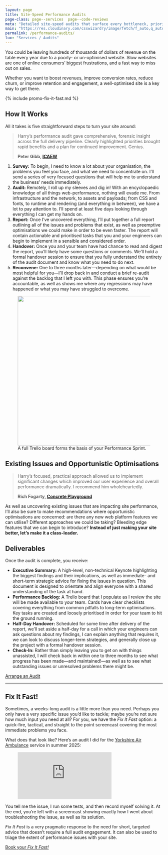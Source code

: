 ```yaml
---
layout: page
title: Site-Speed Performance Audits
page-class: page--services  page--code-reviews
meta: "Detailed site-speed audits that surface every bottleneck, prioritise fixes by ROI, and get you passing Core Web Vitals within weeks—trusted by the BBC and Sky."
main: "https://res.cloudinary.com/csswizardry/image/fetch/f_auto,q_auto/https://csswizardry.com/img/content/audit-trello.png"
permalink: /performance-audits/
lux: "Services / Audits"
---
```


<p><strong id="jsTagline"></strong></p>

<script>
(function(){
  const taglines = ['Your website is slow. I know why.',
                    'I find the problems that the last team couldn’t.',
                    'Your website, but faster.']
  const tagline  = taglines[Math.floor(Math.random() * taglines.length)];
  const taglineElement  = document.getElementById('jsTagline');
  taglineElement.textContent = tagline;
}());
</script>

You could be leaving hundreds of thousands of dollars of revenue on the table
every year due to a poorly- or un-optimised website. Slow websites are one of
online consumers’ biggest frustrations, and a fast way to miss out on sales.

Whether you want to boost revenues, improve conversion rates, reduce churn, or
improve retention and engagement, a well-optimised site is a key way to get
there.

{% include promo-fix-it-fast.md %}

## How It Works

All it takes is five straightforward steps to turn your site around:

<blockquote class="pull-quote  pull-quote--context-alt" id="quote:peter-gibb">
<p>Harry’s performance audit gave comprehensive, forensic insight across the full delivery pipeline. Clearly highlighted priorities brought rapid benefits and a plan for continued improvement. Genius.</p>
<b class="source  pull-quote__source">Peter Gibb, <a href="https://www.icaew.com/">ICAEW</a></b>
</blockquote>

1. **Survey:** To begin, I need to know a lot about your organisation, the
   problems you feel you face, and what we need to concentrate on. I’ll send
   a series of very focused questions that will help me to understand the
   business’ needs immediately.
2. **Audit:** Remotely, I roll up my sleeves and dig in! With an encyclopaedic
   knowledge of all things web-performance, nothing will evade me. From
   infrastructure and the network, to assets and payloads; from CSS and fonts,
   to runtime and rendering (and everything in between), we have a lot to pay
   attention to. I’ll spend at least five days looking through everything I can
   get my hands on.
3. **Report:** Once I’ve uncovered everything, I’ll put together a full report
   outlining all of the issues and problems that exist, as well as preemptive
   optimisations we could make in order to be even faster. The report will
   contain actionable and prioritised tasks that you and your engineers can
   begin to implement in a sensible and considered order.
4. **Handover:** Once you and your team have had chance to read and digest the
   report, you’ll likely have some questions or comments. We’ll hold a formal
   handover session to ensure that you fully understand the entirety of the audit
   document and know what you need to do next.
5. **Reconvene:** One to three months later—depending on what would be most
   helpful for you—I’ll drop back in and conduct a brief re-audit against the
   backlog that I left you with. This phase ensures you’re accountable, as
   well as shows me where any regressions may have happened or what you may have
   struggled to overcome.

<figure>
<img src="{{ site.cloudinary }}/img/content/audit-trello.png" alt="" loading="lazy" width="750" height="476" />
<figcaption>A full Trello board forms the basis of your Performance Sprint.</figcaption>
</figure>

## Existing Issues and Opportunistic Optimisations

<blockquote class="pull-quote  pull-quote--context-alt" id="quote:rich-fogarty">
<p>Harry’s focused, practical approach allowed us to implement significant
changes which improved our user experience and overall performance
dramatically. I recommend him wholeheartedly.</p>
<b class="source  pull-quote__source">Rich Fogarty, <a href="http://concreteplayground.com">Concrete Playground</a></b>
</blockquote>

As well as uncovering existing issues that are impacting site performance, I’ll
also be sure to make recommendations where opportunistic optimisations are
concerned: are there any new web platform features we can utilise? Different
approaches we could be taking? Bleeding edge features that we can begin to
introduce? **Instead of just making your site better, let’s make it
a class-leader.**

## Deliverables

Once the audit is complete, you receive:

* **Executive Summary:** A high-level, non-technical Keynote highlighting the
  biggest findings and their implications, as well as immediate- and short-term
  strategic advice for fixing the issues in question. This document is designed
  to orientate and align everyone with a shared understanding of the task at
  hand.
* **Performance Backlog:** A Trello board that I populate as I review the site
  will be made available to your team. Cards have clear checklists covering
  everything from common pitfalls to long-term optimisations. Key tasks are
  created and loosely prioritised in order for your team to hit the ground
  running.
* **Half-Day Handover:** Scheduled for some time after delivery of the report,
  we’ll set aside a half-day for a call in which your engineers can ask
  questions about my findings, I can explain anything that requires it, we can
  look to discuss longer-term strategies, and generally close up the project
  with a formal handover session.
* **Check-In:** Rather than simply leaving you to get on with things unassisted,
  I will check back in within one to three months to see what progress has been
  made—and maintained!—as well as to see what outstanding issues or unresolved
  problems there might be.

<a href="mailto:csswizardry@gmail.com?subject=Performance%20Audit" class="btn  btn--full">Arrange an Audit</a>

- - -

## Fix It Fast!

Sometimes, a weeks-long audit is a little more than you need. Perhaps you only
have a very specific issue you’d like to tackle; maybe you’re not sure how much
input you need at all? For you, we have the _Fix It Fast_ option: a quick-fire,
tactical, and straight to the point screencast covering the most immediate
problems you face.

What does that look like? Here’s an audit I did for the [Yorkshire Air
Ambulance](https://www.yorkshireairambulance.org.uk/) service in summer 2025:

<figure class="c-video" id="video">
  <iframe class="c-video__media" src="https://www.youtube.com/embed/da7hmM4aYDg?si=R0ra0DunSlCfDNX7" title="YouTube video player" frameborder="0" allow="accelerometer; autoplay; clipboard-write; encrypted-media; gyroscope; picture-in-picture; web-share" referrerpolicy="strict-origin-when-cross-origin" allowfullscreen loading="lazy"></iframe>
</figure>

You tell me the issue, I run some tests, and then record myself solving it. At
the end, you’re left with a screencast showing exactly how I went about
troubleshooting the issue, as well as its solution.

_Fix It Fast_ is a very pragmatic response to the need for short, targeted
advice that doesn’t require a full audit engagement. It can also be used to
triage the extent of performance issues with your site.

<noscript><a href="https://calendly.com/csswizardry/ten-minute-teardown" class="btn  btn--full">Book your <i>Fix It Fast!</i></a></noscript>

<div class="calendly-inline-widget" data-url="https://calendly.com/csswizardry/fix-it-fast?background_color=f9f9f9&text_color=333333&primary_color=f43059" style="min-width:320px;height:700px;margin-bottom:1.5rem;"></div>
<script src="https://assets.calendly.com/assets/external/widget.js" defer fetchpriority=high></script>
<link rel="preconnect" href="https://calendly.com">
